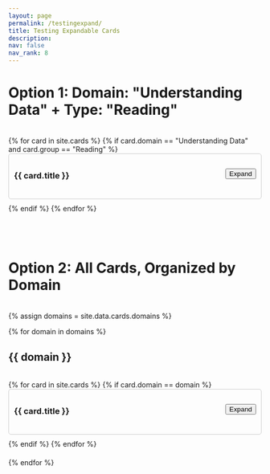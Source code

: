 ```yaml
---
layout: page
permalink: /testingexpand/
title: Testing Expandable Cards 
description: 
nav: false
nav_rank: 8
---
```


# Option 1: Domain: "Understanding Data" + Type: "Reading"
<br>
<div class="card-container">
  {% for card in site.cards %}
    {% if card.domain == "Understanding Data" and card.group == "Reading" %}
      <div class="card">
        <div class="card-header">
          <h3 class="card-title">{{ card.title }}</h3>
          <button class="toggle-button">Expand</button>
        </div>
        <div class="card-content" style="display: none;">
          <p>
            {% if card.profile.author %}
              <small class="test-muted">Author: {{ card.profile.author | replace: '<br />', ', ' }}</small><br>
            {% endif %}
            {% if card.teaser %}
              <p>{{ card.teaser }}</p>
            {% endif %}
            {% if card.profile.source %}
              <small class="test-muted"><i class="fas fa-link"></i> Source: <a href="{{ card.profile.source }}">{{ card.profile.source | replace: '<br />', ', ' }}</a></small>
            {% endif %}
          </p>
          <!-- Expanded content (replace iframe with Markdown content) -->
          <div class="expanded-content">
            {{ card.content }}
          </div>
        </div>
      </div>
    {% endif %}
  {% endfor %}
</div>

<br><br>

# Option 2: All Cards, Organized by Domain
<br>
{% assign domains = site.data.cards.domains %}

{% for domain in domains %}
  <h2>{{ domain }}</h2><br>
  <div class="card-container">
    {% for card in site.cards %}
      {% if card.domain == domain %}
        <div class="card">
          <div class="card-header">
            <h3 class="card-title">{{ card.title }}</h3>
            <button class="toggle-button">Expand</button>
          </div>
          <div class="card-content" style="display: none;">
            <p>
              {% if card.profile.author %}
                <small class="test-muted">Author: {{ card.profile.author | replace: '<br />', ', ' }}</small><br>
              {% endif %}
              {% if card.teaser %}
                <p>{{ card.teaser }}</p>
              {% endif %}
              {% if card.profile.source %}
                <small class="test-muted"><i class="fas fa-link"></i> Source: <a href="{{ card.profile.source }}">{{ card.profile.source | replace: '<br />', ', ' }}</a></small>
              {% endif %}
            </p>
            <!-- Expanded content (replace iframe with Markdown content) -->
            <div class="expanded-content">
              {{ card.content }}
            </div>
          </div>
        </div>
      {% endif %}
    {% endfor %}
  </div>
{% endfor %}

<script>
  const toggleButtons = document.querySelectorAll('.toggle-button');

  toggleButtons.forEach(button => {
    button.addEventListener('click', () => {
      const cardContent = button.closest('.card').querySelector('.card-content');
      cardContent.style.display = cardContent.style.display === 'none' ? 'block' : 'none';
      button.textContent = cardContent.style.display === 'none' ? 'Expand' : 'Collapse';
    });
  });
</script>

<style>
  .card-container {
    margin-bottom: 20px;
  }

  .card {
    margin-bottom: 10px;
    border: 1px solid #ccc;
    border-radius: 5px;
    padding: 10px;
  }

  .card-header {
    display: flex;
    justify-content: space-between;
    align-items: center;
    margin-bottom: 10px;
  }

  .card-content .test-muted {
    font-size: 0.8em;
    margin-bottom: 5px;
  }

  .expanded-content {
    margin-top: 10px;
  }
</style>
